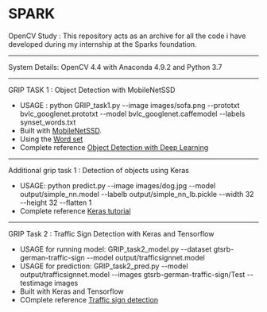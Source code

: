 # SPARK
OpenCV Study : This repository acts as an archive for all the code i have developed during my internship at the Sparks foundation. 
*****
System Details: OpenCV 4.4 with Anaconda 4.9.2 and Python 3.7
*****
GRIP TASK 1 : Object Detection with MobileNetSSD
* USAGE : python GRIP_task1.py --image images/sofa.png --prototxt bvlc_googlenet.prototxt --model bvlc_googlenet.caffemodel --labels synset_words.txt
* Built with [MobileNetSSD](https://github.com/PINTO0309/MobileNet-SSD-RealSense/tree/master/caffemodel/MobileNetSSD).
* Using the [Word set](https://github.com/HoldenCaulfieldRye/caffe/blob/master/data/ilsvrc12/synset_words.txt) 
* Complete reference [Object Detection with Deep Learning](https://www.pyimagesearch.com/2017/09/11/object-detection-with-deep-learning-and-opencv/)
*****
Additional grip task 1 : Detection of objects using Keras
* USAGE: python predict.py --image images/dog.jpg --model output/simple_nn.model --labelb output/simple_nn_lb.pickle --width 32 --height 32 --flatten 1
* Complete reference [Keras tutorial](https://www.pyimagesearch.com/2018/09/10/keras-tutorial-how-to-get-started-with-keras-deep-learning-and-python/)
*****
GRIP Task 2 : Traffic Sign Detection with Keras and Tensorflow
* USAGE for running model: GRIP_task2_model.py --dataset gtsrb-german-traffic-sign --model output/trafficsignnet.model
* USAGE for prediction: GRIP_task2_pred.py --model output/trafficsignnet.model --images gtsrb-german-traffic-sign/Test --testimage images
* Built with Keras and Tensorflow
* COmplete reference [Traffic sign detection](https://www.pyimagesearch.com/2019/11/04/traffic-sign-classification-with-keras-and-deep-learning/)

